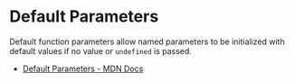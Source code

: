 # Default Parameters

Default function parameters allow named parameters to be initialized with default values if no value or `undefined` is passed.

- [Default Parameters - MDN Docs](https://developer.mozilla.org/en-US/docs/Web/JavaScript/Reference/Functions/Default_parameters)
